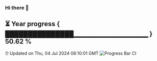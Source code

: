### Hi there 👋
⏳ Year progress { ███████████████▁▁▁▁▁▁▁▁▁▁▁▁▁▁▁ } 50.62 %
---
⏰ Updated on Thu, 04 Jul 2024 06:10:01 GMT
![Progress Bar CI](https://github.com/Moyi321/Moyi321/workflows/Progress%20Bar%20CI/badge.svg)
